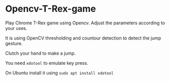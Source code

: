 # Opencv-T-Rex-game


Play Chrome T-Rex game using Opencv.
Adjust the parameters according to your uses. 


It is using OpenCV thresholding and countour detection to detect the jump gesture.

Clutch your hand to make a jump.

You need `xdotool` to emulate key press.

On Ubuntu install it using 
`sudo apt install xdotool`
